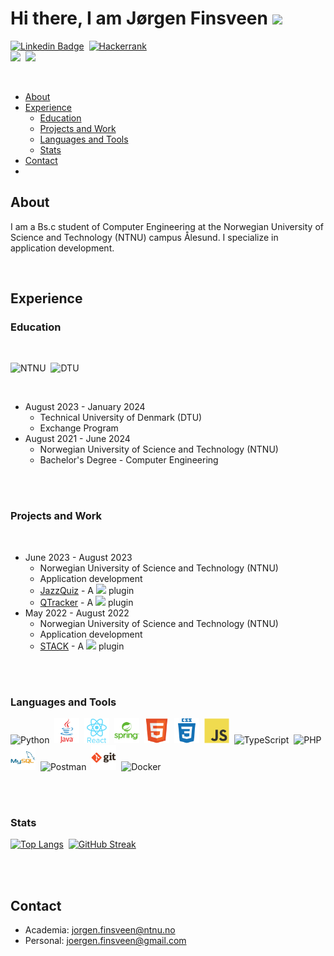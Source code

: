 # Hi there, I am Jørgen Finsveen <img src="https://media.giphy.com/media/hvRJCLFzcasrR4ia7z/giphy.gif" width="40"></h1>

[![Linkedin Badge](https://img.shields.io/badge/-joergen%20finsveen-blue?style=for-the-badge&logo=Linkedin&logoColor=white)](https://www.linkedin.com/in/joergen-finsveen/)&nbsp;
[![Hackerrank](https://img.shields.io/badge/-Hackerrank-2EC866?style=for-the-badge&logo=HackerRank&logoColor=white)](https://www.hackerrank.com/joergen_finsveen)&nbsp;<br/>
![](https://img.shields.io/github/followers/jorgenfinsveen?style=social)&nbsp;
![](https://komarev.com/ghpvc/?username=jorgenfinsveen)&nbsp;



<br/>

<!--
**jorgenfinsveen/jorgenfinsveen** is a ✨ _special_ ✨ repository because its `README.md` (this file) appears on your GitHub profile.

Here are some ideas to get you started:

- 🔭 I’m currently working on ...
- 🌱 I’m currently learning ...
- 👯 I’m looking to collaborate on ...
- 🤔 I’m looking for help with ...
- 💬 Ask me about ...
- 📫 How to reach me: ...
- 😄 Pronouns: ...
- ⚡ Fun fact: ...
-->

- [About](#about)
- [Experience](#experience)
  - [Education](#education)
  - [Projects and Work](#projects-and-work)
  - [Languages and Tools](#languages-and-tools)
  - [Stats](#stats)
- [Contact](#contact)
- 


## About

I am a Bs.c student of Computer Engineering at the Norwegian University of Science and Technology (NTNU) campus Ålesund. I specialize in application development.<br/>

<br/>

## Experience

### Education

<br/><p>
<img src="https://upload.wikimedia.org/wikipedia/commons/thumb/4/4c/Logo-Ntnu.svg/1200px-Logo-Ntnu.svg.png" title="NTNU" alt="NTNU" width="80" height="80"/>&nbsp;
<img src="https://upload.wikimedia.org/wikipedia/commons/thumb/2/2a/Danmarks_Tekniske_Universitet_%28logo%29.svg/1200px-Danmarks_Tekniske_Universitet_%28logo%29.svg.png" title="DTU" alt="DTU" width="80" height="80"/>&nbsp;
</p><br/>

* August 2023 - January 2024
  * Technical University of Denmark (DTU)
  * Exchange Program 
* August 2021 - June 2024
  * Norwegian University of Science and Technology (NTNU)
  * Bachelor's Degree - Computer Engineering

<br/><br/>

### Projects and Work

<br/>


* June 2023 - August 2023
  * Norwegian University of Science and Technology (NTNU)
  * Application development
  * <a href="https://github.com/KQMATH/moodle-mod_jazzquiz">JazzQuiz</a> - A [<img src="https://upload.wikimedia.org/wikipedia/commons/thumb/c/c6/Moodle-logo.svg/2560px-Moodle-logo.svg.png" height="15"/>](https://github.com/moodle/moodle) plugin
  * <a href="https://github.com/KQMATH/moodle-local_qtracker">QTracker</a> - A [<img src="https://upload.wikimedia.org/wikipedia/commons/thumb/c/c6/Moodle-logo.svg/2560px-Moodle-logo.svg.png" height="15"/>](https://github.com/moodle/moodle) plugin
* May 2022 - August 2022
  * Norwegian University of Science and Technology (NTNU)
  * Application development
  * <a href="https://github.com/KQMATH/moodle-qtype_stack">STACK</a> - A [<img src="https://upload.wikimedia.org/wikipedia/commons/thumb/c/c6/Moodle-logo.svg/2560px-Moodle-logo.svg.png" height="15"/>](https://github.com/moodle/moodle) plugin

<br/><br/>

### Languages and Tools

<p>
<img src="https://upload.wikimedia.org/wikipedia/commons/thumb/c/c3/Python-logo-notext.svg/1869px-Python-logo-notext.svg.png" title="Python" alt="Python" width="40" height="40"/>&nbsp;
<img src="https://github.com/devicons/devicon/blob/master/icons/java/java-original-wordmark.svg" title="Java" alt="Java" width="40" height="40"/>&nbsp;
<img src="https://github.com/devicons/devicon/blob/master/icons/react/react-original-wordmark.svg" title="React" alt="React" width="40" height="40"/>&nbsp;
<img src="https://github.com/devicons/devicon/blob/master/icons/spring/spring-original-wordmark.svg" title="Spring" alt="Spring" width="40" height="40"/>&nbsp;
<img src="https://github.com/devicons/devicon/blob/master/icons/html5/html5-original.svg" title="HTML5" alt="HTML" width="40" height="40"/>&nbsp;
<img src="https://github.com/devicons/devicon/blob/master/icons/css3/css3-plain-wordmark.svg"  title="CSS3" alt="CSS" width="40" height="40"/>&nbsp;
<img src="https://github.com/devicons/devicon/blob/master/icons/javascript/javascript-original.svg" title="JavaScript" alt="JavaScript" width="40" height="40"/>&nbsp;
<img src="https://upload.wikimedia.org/wikipedia/commons/thumb/4/4c/Typescript_logo_2020.svg/2048px-Typescript_logo_2020.svg.png" title="TypeScript" alt="TypeScript" width="40" height="40"/>&nbsp;
<img src="https://upload.wikimedia.org/wikipedia/commons/thumb/2/27/PHP-logo.svg/1200px-PHP-logo.svg.png" title="PHP" alt="PHP"  height="40"/>&nbsp;
<img src="https://github.com/devicons/devicon/blob/master/icons/mysql/mysql-original-wordmark.svg" title="MySQL"  alt="MySQL" width="40" height="40"/>&nbsp;
<img src="https://www.vectorlogo.zone/logos/getpostman/getpostman-icon.svg" title="Postman"  alt="Postman" width="40" height="40"/>&nbsp;
<img src="https://github.com/devicons/devicon/blob/master/icons/git/git-original-wordmark.svg" title="Git" **alt="Git" width="40" height="40"/>&nbsp;
<img src="https://www.docker.com/wp-content/uploads/2022/03/vertical-logo-monochromatic.png" title="Docker" **alt="Docker" height="40"/>&nbsp;
</p>


<br/><br/>

### Stats
<p float="left">

[![Top Langs](https://github-readme-stats.vercel.app/api/top-langs/?username=jorgenfinsveen&layout=donut&theme=vision-friendly-dark)](https://github.com/anuraghazra/github-readme-stats)&nbsp;
[![GitHub Streak](http://github-readme-streak-stats.herokuapp.com?user=jorgenfinsveen&theme=dark&background=000000$card_width=900)](https://git.io/streak-stats)

</p>

<br/><br/>

## Contact

* Academia: [jorgen.finsveen@ntnu.no](mailto:jorgen.finsveen@ntnu.no)
* Personal: [joergen.finsveen@gmail.com](mailto:joergen.finsveen@gmail.com)
